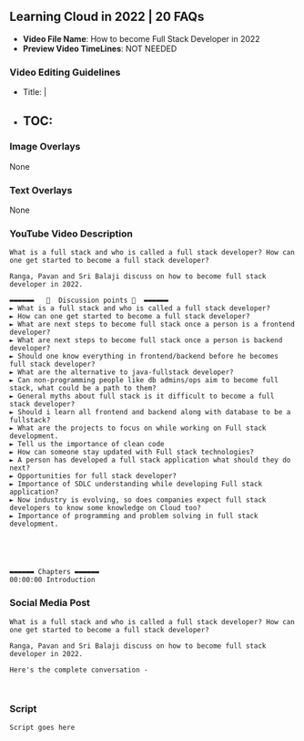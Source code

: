 ##  Learning Cloud in 2022 | 20 FAQs

- **Video File Name**: How to become Full Stack Developer in 2022
- **Preview Video TimeLines**: NOT NEEDED

### Video Editing Guidelines
- Title:  | 
- TOC:
	- 

### Image Overlays
None

### Text Overlays
None

### YouTube Video Description

```
What is a full stack and who is called a full stack developer? How can one get started to become a full stack developer?

Ranga, Pavan and Sri Balaji discuss on how to become full stack developer in 2022.

▬▬▬▬▬▬   💎  Discussion points 💎  ▬▬▬▬▬▬ 
► What is a full stack and who is called a full stack developer?
► How can one get started to become a full stack developer?
► What are next steps to become full stack once a person is a frontend developer?
► What are next steps to become full stack once a person is backend developer?
► Should one know everything in frontend/backend before he becomes full stack developer?
► What are the alternative to java-fullstack developer?
► Can non-programming people like db admins/ops aim to become full stack, what could be a path to them?
► General myths about full stack is it difficult to become a full stack developer?
► Should i learn all frontend and backend along with database to be a fullstack?
► What are the projects to focus on while working on Full stack development.
► Tell us the importance of clean code
► How can someone stay updated with Full stack technologies?
► A person has developed a full stack application what should they do next?
► Opportunities for full stack developer?
► Importance of SDLC understanding while developing Full stack application?
► Now industry is evolving, so does companies expect full stack developers to know some knowledge on Cloud too?
► Importance of programming and problem solving in full stack development.





▬▬▬▬▬▬ Chapters ▬▬▬▬▬▬ 
00:00:00 Introduction

```

### Social Media Post

```
What is a full stack and who is called a full stack developer? How can one get started to become a full stack developer?

Ranga, Pavan and Sri Balaji discuss on how to become full stack developer in 2022.

Here's the complete conversation - 



```

### Script

```
Script goes here
```